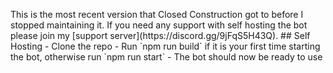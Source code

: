 <p align="center>"# Closed Construction</p>
This is the most recent version that Closed Construction got to before I stopped maintaining it. If you need any support with self hosting the bot please join my [support server](https://discord.gg/9jFqS5H43Q).
## Self Hosting
- Clone the repo
- Run `npm run build` if it is your first time starting the bot, otherwise run `npm run start`
- The bot should now be ready to use

